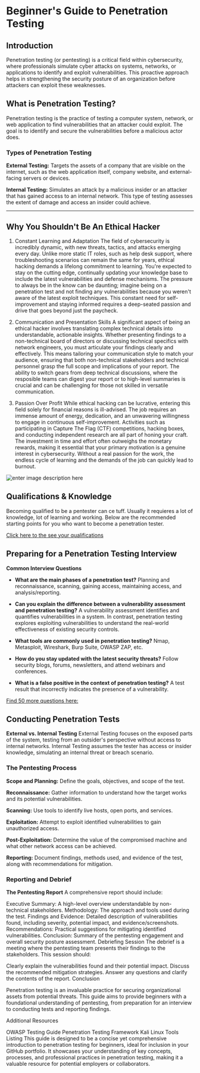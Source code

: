 # Beginner's Guide to Penetration Testing

## Introduction
Penetration testing (or pentesting) is a critical field within cybersecurity, where professionals simulate cyber attacks on systems, networks, or applications to identify and exploit vulnerabilities. This proactive approach helps in strengthening the security posture of an organization before attackers can exploit these weaknesses.

## What is Penetration Testing?
Penetration testing is the practice of testing a computer system, network, or web application to find vulnerabilities that an attacker could exploit. The goal is to identify and secure the vulnerabilities before a malicious actor does.

### Types of Penetration Testing

**External Testing:** Targets the assets of a company that are visible on the internet, such as the web application itself, company website, and external-facing servers or devices.

**Internal Testing:** Simulates an attack by a malicious insider or an attacker that has gained access to an internal network. This type of testing assesses the extent of damage and access an insider could achieve.

---------------

## Why You Shouldn't Be An Ethical Hacker
1. Constant Learning and Adaptation
The field of cybersecurity is incredibly dynamic, with new threats, tactics, and attacks emerging every day. Unlike more static IT roles, such as help desk support, where troubleshooting scenarios can remain the same for years, ethical hacking demands a lifelong commitment to learning. You're expected to stay on the cutting edge, continually updating your knowledge base to include the latest vulnerabilities and defense mechanisms.
The pressure to always be in the know can be daunting; imagine being on a penetration test and not finding any vulnerabilities because you weren't aware of the latest exploit techniques. This constant need for self-improvement and staying informed requires a deep-seated passion and drive that goes beyond just the paycheck.

2. Communication and Presentation Skills
A significant aspect of being an ethical hacker involves translating complex technical details into understandable, actionable insights. Whether presenting findings to a non-technical board of directors or discussing technical specifics with network engineers, you must articulate your findings clearly and effectively.
This means tailoring your communication style to match your audience, ensuring that both non-technical stakeholders and technical personnel grasp the full scope and implications of your report. The ability to switch gears from deep technical discussions, where the resposible teams can digest your report or to high-level summaries is crucial and can be challenging for those not skilled in versatile communication.

3. Passion Over Profit
While ethical hacking can be lucrative, entering this field solely for financial reasons is ill-advised. The job requires an immense amount of energy, dedication, and an unwavering willingness to engage in continuous self-improvement.
Activities such as participating in Capture The Flag (CTF) competitions, hacking boxes, and conducting independent research are all part of honing your craft. The investment in time and effort often outweighs the monetary rewards, making it essential that your primary motivation is a genuine interest in cybersecurity.
Without a real passion for the work, the endless cycle of learning and the demands of the job can quickly lead to burnout.

![enter image description here](https://github.com/hhkolberg/hhkolberg.github.io/blob/main/assets/pentest.png?raw=true)

## Qualifications & Knowledge
Becoming qualified to be a pentester can ce tuff. Usually it requieres a lot of knowledge, lot of learning and working. 
Below are the recommended starting points for you who want to become a penetration tester. 

[Click here to the see your qualifications](/pages/qualifications)





## Preparing for a Penetration Testing Interview

**Common Interview Questions**

- **What are the main phases of a penetration test?**
Planning and reconnaissance, scanning, gaining access, maintaining access, and analysis/reporting.

- **Can you explain the difference between a vulnerability assessment and penetration testing?**
A vulnerability assessment identifies and quantifies vulnerabilities in a system. In contrast, penetration testing explores exploiting vulnerabilities to understand the real-world effectiveness of existing security controls.

- **What tools are commonly used in penetration testing?**
Nmap, Metasploit, Wireshark, Burp Suite, OWASP ZAP, etc.

- **How do you stay updated with the latest security threats?**
Follow security blogs, forums, newsletters, and attend webinars and conferences.

- **What is a false positive in the context of penetration testing?**
A test result that incorrectly indicates the presence of a vulnerability.

[Find 50 more questions here:](/pages/50questions)

## Conducting Penetration Tests

**External vs. Internal Testing**
External Testing focuses on the exposed parts of the system, testing from an outsider's perspective without access to internal networks.
Internal Testing assumes the tester has access or insider knowledge, simulating an internal threat or breach scenario.

### The Pentesting Process
**Scope and Planning:** 
Define the goals, objectives, and scope of the test.

**Reconnaissance:** Gather information to understand how the target works and its potential vulnerabilities.

**Scanning:** Use tools to identify live hosts, open ports, and services.

**Exploitation:** Attempt to exploit identified vulnerabilities to gain unauthorized access.

**Post-Exploitation:** Determine the value of the compromised machine and what other network access can be achieved.

**Reporting:** Document findings, methods used, and evidence of the test, along with recommendations for mitigation.

### Reporting and Debrief

**The Pentesting Report**
A comprehensive report should include:

Executive Summary: A high-level overview understandable by non-technical stakeholders.
Methodology: The approach and tools used during the test.
Findings and Evidence: Detailed description of vulnerabilities found, including severity, potential impact, and evidence/screenshots.
Recommendations: Practical suggestions for mitigating identified vulnerabilities.
Conclusion: Summary of the pentesting engagement and overall security posture assessment.
Debriefing Session
The debrief is a meeting where the pentesting team presents their findings to the stakeholders. This session should:

Clearly explain the vulnerabilities found and their potential impact.
Discuss the recommended mitigation strategies.
Answer any questions and clarify the contents of the report.
Conclusion

Penetration testing is an invaluable practice for securing organizational assets from potential threats. This guide aims to provide beginners with a foundational understanding of pentesting, from preparation for an interview to conducting tests and reporting findings.

Additional Resources

OWASP Testing Guide
Penetration Testing Framework
Kali Linux Tools Listing
This guide is designed to be a concise yet comprehensive introduction to penetration testing for beginners, ideal for inclusion in your GitHub portfolio. It showcases your understanding of key concepts, processes, and professional practices in penetration testing, making it a valuable resource for potential employers or collaborators.
